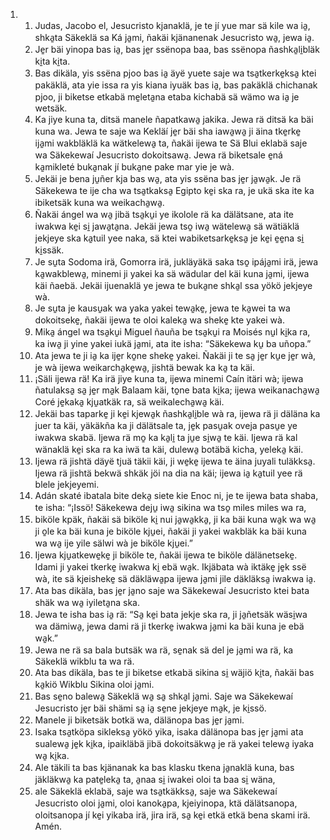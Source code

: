 <ol>
  <li>
    <ol>
      <li>Judas, Jacobo el, Jesucristo kjanaklä, je te jí yue mar sä kile wa ia̱, shka̱ta Säkeklä sa Ká ja̱mi, ñakäi kjänanenak Jesucristo wa̱, jewa ia̱.</li>
      <li>Je̱r bäi yinopa bas ia̱, bas je̱r ssënopa baa, bas ssënopa ñashka̱li̱bläk ki̱ta ki̱ta.</li>
      <li>Bas dikäla, yis ssëna pjoo bas ia̱ äyë yuete saje wa tsa̱tkerke̱ksa̱ ktei pakäklä, ata yie issa ra yis kiana iyuäk bas ia̱, bas pakäklä chichanak pjoo, ji biketse etkabä me̱leta̱na etaba kichabä sä wämo wa ia̱ je wetsäk.</li>
      <li>Ka jiye kuna ta, ditsä manele ñapatkawa̱ jakika. Jewa rä ditsä ka bäi kuna wa. Jewa te saje wa Kekläí je̱r bäi sha iawa̱wa̱ ji äina tke̱rke̱ ija̱mi wakbläklä ka wätkelewa̱ ta, ñakäi ijewa te Sä Blui eklabä saje wa Säkekewaí Jesucristo dokoitsawa̱. Jewa rä biketsale e̱ná ka̱mikleté buka̱nak jí buka̱ne pake mar yie je wà.</li>
      <li>Jekäi je bena ju̱ñer kja bas wa̱, ata yis ssëna bas je̱r ja̱wa̱k. Je rä Säkekewa te ije cha wa tsa̱tkaksa̱ Egipto ke̱i ska ra, je ukä ska ite ka ibiketsäk kuna wa weikacha̱wa̱.</li>
      <li>Ñakäi ángel wa wa̱ jibä tsa̱ku̱i ye ikolole rä ka dälätsane, ata ite iwakwa ke̱i si̱ jawa̱ta̱na. Jekäi jewa tso̱ iwa̱ wätelewa̱ sä wätiäklä jekjeye ska ka̱tuil yee naka, sä ktei wabiketsarke̱ksa̱ je ke̱i e̱e̱na si̱ ki̱ssäk.</li>
      <li>Je su̱ta Sodoma irä, Gomorra irä, jukläyäkä saka tso̱ ipája̱mi irä, jewa ka̱wakblewa̱, minemi ji yakei ka sä wädular del käi kuna ja̱mi, ijewa käi ñaebä. Jekäi ijuenaklä ye jewa te buka̱ne shka̱l ssa yökö jekjeye wà.</li>
      <li>Je su̱ta je kausu̱ak wa yaka yakei tewa̱ke̱, jewa te ka̱wei ta wa dokoitseke̱, ñakäi ijewa te oloi kaleka̱ wa sheke̱ kte yakei wà.</li>
      <li>Mika̱ ángel wa tsa̱ku̱i Miguel ñauña be tsa̱ku̱i ra Moisés nu̱l ki̱ka ra, ka iwa̱ ji yine yakei iukä ja̱mi, ata ite isha: “Säkekewa ku̱ ba uñopa.”</li>
      <li>Ata jewa te ji ia̱ ka ije̱r ko̱ne sheke̱ yakei. Ñakäi ji te sa̱ je̱r ku̱e je̱r wà, je wà ijewa weikarcha̱ke̱wa̱, jishtä bewak ka ka̱ ta käi.</li>
      <li>¡Säli ijewa rä! Ka irä jiye kuna ta, ijewa minemi Caín itäri wà; ijewa ñatulaksa̱ sa̱ je̱r ma̱k Balaam käi, to̱ne bata ki̱ka; ijewa weikanacha̱wa̱ Coré je̱kaka̱ kju̱atkäk ra, sä weikalecha̱wa̱ käi.</li>
      <li>Jekäi bas taparke̱ ji ke̱i kjewa̱k ñashka̱li̱ble wà ra, ijewa rä ji däläna ka juer ta käi, yäkäkña ka ji dälätsale ta, je̱k pasu̱ak oveja pasu̱e ye iwakwa skabä. Ijewa rä mo̱ ka ka̱li̱ ta ju̱e si̱wa̱ te käi. Ijewa rä kal wänaklä ke̱i ska ra ka iwä ta käi, dulewa̱ botäbä kicha, yeleka̱ käi.</li>
      <li>Ijewa rä jishtä däyë tjuä täkii käi, ji we̱ke̱ ijewa te äina juyali tuläkksa̱. Ijewa rä jishtä bekwä shkäk jöi na dia na käi; ijewa ia̱ ka̱tuil yee rä blele jekjeyemi.</li>
      <li>Adán skaté ibatala bite deka̱ siete kie Enoc ni, je te ijewa bata shaba, te isha: “¡Issö! Säkekewa deju̱ iwa̱ sikina wa tso̱ miles miles wa ra,</li>
      <li>biköle kpäk, ñakäi sä biköle ki̱ nui ja̱wa̱kka̱, ji ka bäi kuna wa̱k wa wa̱ ji o̱le ka bäi kuna je biköle kju̱ei, ñakäi ji yakei wakbläk ka bäi kuna wa wa̱ ije yile sälwi wà je biköle kju̱ei.”</li>
      <li>Ijewa kju̱atkewe̱ke̱ ji biköle te, ñakäi ijewa te biköle dälänetseke̱. Idami ji yakei tkerke̱ iwakwa ki̱ ebä wa̱k. Ikjäbata wà iktäke̱ je̱k ssë wà, ite sä kjeisheke̱ sä däkläwa̱pa ijewa ja̱mi jile däkläksa̱ iwakwa ia̱.</li>
      <li>Ata bas dikäla, bas je̱r ja̱no saje wa Säkekewaí Jesucristo ktei bata shäk wa wa̱ iyileta̱na ska.</li>
      <li>Jewa te isha bas ia̱ rä: “Sa̱ ke̱i bata jekje ska ra, ji ja̱ñetsäk wäsi̱wa wa dämiwa̱, jewa dami rä ji tkerke̱ iwakwa ja̱mi ka bäi kuna je ebä wa̱k.”</li>
      <li>Jewa ne rä sa bala butsäk wa rä, se̱nak sä del je ja̱mi wa rä, ka Säkeklä wikblu ta wa rä.</li>
      <li>Ata bas dikäla, bas te ji biketse etkabä sikina si̱ wäjiö ki̱ta, ñakäi bas ka̱kiö Wikblu Sikina oloi ja̱mi.</li>
      <li>Bas se̱no balewa̱ Säkeklä wa̱ sa̱ shka̱l ja̱mi. Saje wa Säkekewaí Jesucristo je̱r bäi shämi sa̱ ia̱ se̱ne jekjeye ma̱k, je ki̱ssö.</li>
      <li>Manele ji biketsäk botkä wa, dälänopa bas je̱r ja̱mi.</li>
      <li>Isaka tsa̱tköpa sikleksa̱ yökö yika, isaka dälänopa bas je̱r ja̱mi ata sualewa̱ je̱k ki̱ka, ipaikläbä jibä dokoitsäkwa̱ je rä yakei telewa̱ iyaka wa̱ ki̱ka.</li>
      <li>Ale täkili ta bas kjänanak ka bas klasku tkena ja̱naklä kuna, bas jäkläkwa̱ ka pate̱leka̱ ta, a̱naa si̱ iwakei oloi ta baa si̱ wäna,</li>
      <li>ale Säkeklä eklabä, saje wa tsa̱tkäkksa̱, saje wa Säkekewaí Jesucristo oloi ja̱mi, oloi kanoka̱pa, kjeiyinopa, ktä dälätsanopa, oloitsanopa jí ke̱i yikaba irä, jira irä, sa̱ ke̱i etkä etkä bena skami irä. Amén.</li>
    </ol>
  </li>
</ol>